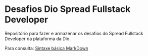 # Desafios Dio Spread Fullstack Developer
Repositório para fazer e armazenar os desafios do Spread Fullstack Developer da plataforma da Dio.

Para consulta: [Sintaxe básica MarkDown](https://www.markdownguide.org/basic-syntax/)
